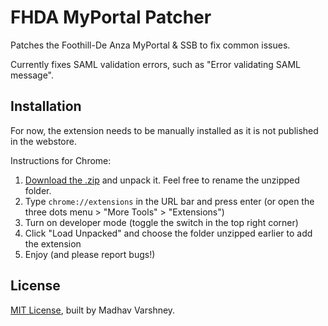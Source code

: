 # FHDA MyPortal Patcher

Patches the Foothill-De Anza MyPortal & SSB to fix common issues.

Currently fixes SAML validation errors, such as "Error validating SAML message".

## Installation

For now, the extension needs to be manually installed as it is not published in the webstore.

Instructions for Chrome:

1. [Download the .zip](https://github.com/madhavarshney/fhda-myportal-patcher/zipball/main/) and unpack it. Feel free to rename the unzipped folder.
2. Type `chrome://extensions` in the URL bar and press enter (or open the three dots menu > "More Tools" > "Extensions")
3. Turn on developer mode (toggle the switch in the top right corner)
4. Click "Load Unpacked" and choose the folder unzipped earlier to add the extension
5. Enjoy (and please report bugs!)

## License

[MIT License](LICENSE.md), built by Madhav Varshney.
